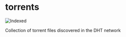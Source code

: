 torrents 
========
![Indexed](https://img.shields.io/badge/indexed-265909-blue)

Collection of torrent files discovered in the DHT network

